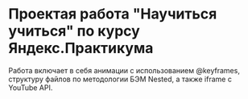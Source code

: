 # Проектая работа "Научиться учиться" по курсу Яндекс.Практикума

Работа включает в себя анимации с использованием @keyframes, структуру файлов по методологии БЭМ Nested, а также iframe с YouTube API.
